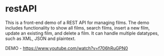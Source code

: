 # restAPI

This is a front-end demo of a REST API for managing films. The demo includes functionality to show all films, search films, insert a new film, update an existing film, and delete a film. It can handle multiple datatypes, such as XML, JSON and plaintext.

DEMO - https://www.youtube.com/watch?v=f706hRuGPN0
